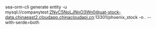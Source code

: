 sea-orm-cli generate entity -u mysql://companytest:ZNvC5NoLJNnO3Wn0@uat-stock-data.chinaeast2.cloudapp.chinacloudapi.cn:13301/phoenix_stock -o . --with-serde=both
